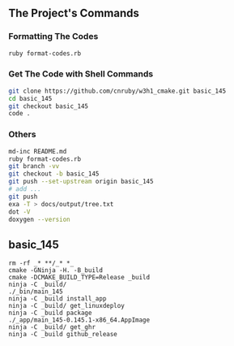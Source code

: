 ## The Project's Commands



### Formatting The Codes
```bash
ruby format-codes.rb
```



### Get The Code with Shell Commands
```bash
git clone https://github.com/cnruby/w3h1_cmake.git basic_145
cd basic_145
git checkout basic_145
code .
```



### Others 
```bash
md-inc README.md
ruby format-codes.rb
git branch -vv
git checkout -b basic_145
git push --set-upstream origin basic_145
# add ...
git push
exa -T > docs/output/tree.txt
dot -V
doxygen --version
```



## basic_145
```
rm -rf _* **/_* *_
cmake -GNinja -H. -B_build 
cmake -DCMAKE_BUILD_TYPE=Release _build
ninja -C _build/
./_bin/main_145
ninja -C _build install_app
ninja -C _build/ get_linuxdeploy
ninja -C _build package
./_app/main_145-0.145.1-x86_64.AppImage
ninja -C _build/ get_ghr
ninja -C _build github_release
```